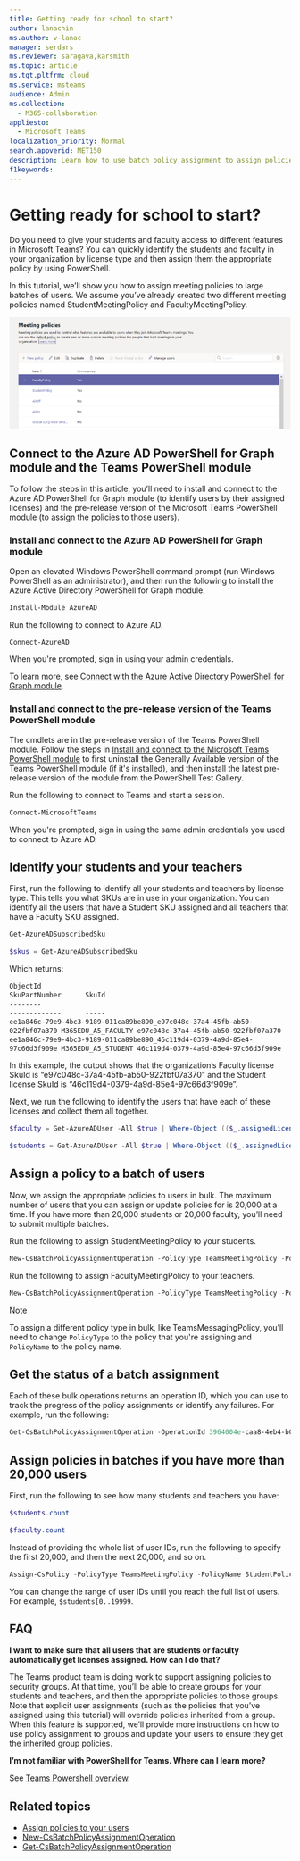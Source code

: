 ```yaml
---
title: Getting ready for school to start?
author: lanachin
ms.author: v-lanac
manager: serdars
ms.reviewer: saragava,karsmith
ms.topic: article
ms.tgt.pltfrm: cloud
ms.service: msteams
audience: Admin
ms.collection: 
  - M365-collaboration
appliesto: 
  - Microsoft Teams
localization_priority: Normal
search.appverid: MET150
description: Learn how to use batch policy assignment to assign policies to your students and teachers in bulk. 
f1keywords: 
---
```


# Getting ready for school to start?

Do you need to give your students and faculty access to different features in Microsoft Teams? You can quickly identify the students and faculty in your organization by license type and then assign them the appropriate policy by using PowerShell. 

In this tutorial, we’ll show you how to assign meeting policies to large batches of users. We assume you’ve already created two different meeting policies named StudentMeetingPolicy and FacultyMeetingPolicy.

![Screenshot of the Meeting policies page in the Teams admin center](media/edu-batch-policy-assignment.png)

## Connect to the Azure AD PowerShell for Graph module and the Teams PowerShell module

To follow the steps in this article, you’ll need to install and connect to the Azure AD PowerShell for Graph module (to identify users by their assigned licenses) and the pre-release version of the Microsoft Teams PowerShell module (to assign the policies to those users).

### Install and connect to the Azure AD PowerShell for Graph module

Open an elevated Windows PowerShell command prompt (run Windows PowerShell as an administrator), and then run the following to install the Azure Active Directory PowerShell for Graph module.

```powershell
Install-Module AzureAD
```

Run the following to connect to Azure AD.

```powershell
Connect-AzureAD
```

When you're prompted, sign in using your admin credentials.

To learn more, see [Connect with the Azure Active Directory PowerShell for Graph module](https://docs.microsoft.com/eoffice365/enterprise/powershell/connect-to-office-365-powershell#connect-with-the-azure-active-directory-powershell-for-graph-module).

### Install and connect to the pre-release version of the Teams PowerShell module

The cmdlets are in the pre-release version of the Teams PowerShell module. Follow the steps in [Install and connect to the Microsoft Teams PowerShell module](assign-policies.md#install-and-connect-to-the-microsoft-teams-powershell-module) to first uninstall the Generally Available version of the Teams PowerShell module (if it's installed), and then install the latest pre-release version of the module from the PowerShell Test Gallery.

Run the following to connect to Teams and start a session.

```powershell
Connect-MicrosoftTeams
```
When you're prompted, sign in using the same admin credentials you used to connect to Azure AD.

## Identify your students and your teachers

First, run the following to identify all your students and teachers by license type. This tells you what SKUs are in use in your organization. You can identify all the users that have a Student SKU assigned and all teachers that have a Faculty SKU assigned.

```powershell
Get-AzureADSubscribedSku
```

```powershell
$skus = Get-AzureADSubscribedSku
```

Which returns:

```
ObjectId                                                                  SkuPartNumber      SkuId
--------                                                                  -------------      -----
ee1a846c-79e9-4bc3-9189-011ca89be890_e97c048c-37a4-45fb-ab50-022fbf07a370 M365EDU_A5_FACULTY e97c048c-37a4-45fb-ab50-922fbf07a370
ee1a846c-79e9-4bc3-9189-011ca89be890_46c119d4-0379-4a9d-85e4-97c66d3f909e M365EDU_A5_STUDENT 46c119d4-0379-4a9d-85e4-97c66d3f909e
```


In this example, the output shows that the organization’s Faculty license SkuId is “e97c048c-37a4-45fb-ab50-922fbf07a370” and the Student license SkuId is “46c119d4-0379-4a9d-85e4-97c66d3f909e”.

Next, we run the following to identify the users that have each of these licenses and collect them all together.

```powershell
$faculty = Get-AzureADUser -All $true | Where-Object (($_.assignedLicenses).SkuId -contains “e97c048c-37a4-45fb-ab50-922fbf07a370”)
```

```powershell
$students = Get-AzureADUser -All $true | Where-Object (($_.assignedLicenses).SkuId -contains “46c119d4-0379-4a9d-85e4-97c66d3f909e”)
```

## Assign a policy to a batch of users

Now, we assign the appropriate policies to users in bulk. The maximum number of users that you can assign or update policies for is 20,000 at a time. If you have more than 20,000 students or 20,000 faculty, you’ll need to submit multiple batches.

Run the following to assign StudentMeetingPolicy to your students.

```powershell
New-CsBatchPolicyAssignmentOperation -PolicyType TeamsMeetingPolicy -PolicyName StudentMeetingPolicy -Identity $students.ObjectId
```

Run the following to assign FacultyMeetingPolicy to your teachers.

```powershell
New-CsBatchPolicyAssignmentOperation -PolicyType TeamsMeetingPolicy -PolicyName FacultyMeetingPolicy -Identity $faculty.ObjectId
```

> [!NOTE]
> To assign a different policy type in bulk, like TeamsMessagingPolicy, you’ll need to change ```PolicyType``` to the policy that you're assigning and ```PolicyName``` to the policy name.

## Get the status of a batch assignment

Each of these bulk operations returns an operation ID, which you can use to track the progress of the policy assignments or identify any failures. For example, run the following:

```powershell
Get-CsBatchPolicyAssignmentOperation -OperationId 3964004e-caa8-4eb4-b0d2-7dd2c8173c8c | fl
```

## Assign policies in batches if you have more than 20,000 users

First, run the following to see how many students and teachers you have:

```powershell
$students.count
```

```powershell
$faculty.count
```

Instead of providing the whole list of user IDs, run the following to specify the first 20,000, and then the next 20,000, and so on.

```powershell
Assign-CsPolicy -PolicyType TeamsMeetingPolicy -PolicyName StudentPolicy -Identities $students[0..19999].ObjectId
```

You can change the range of user IDs until you reach the full list of users. For example, ```$students[0..19999```.

## FAQ

**I want to make sure that all users that are students or faculty automatically get licenses assigned. How can I do that?**

The Teams product team is doing work to support assigning policies to security groups. At that time, you’ll be able to create groups for your students and teachers, and then the appropriate policies to those groups. Note that explicit user assignments (such as the policies that you’ve assigned using this tutorial) will override policies inherited from a group. When this feature is supported, we’ll provide more instructions on how to use policy assignment to groups and update your users to ensure they get the inherited group policies.

**I’m not familiar with PowerShell for Teams. Where can I learn more?**

See [Teams Powershell overview](teams-powershell-overview.md).

## Related topics

- [Assign policies to your users](assign-policies.md)
- [New-CsBatchPolicyAssignmentOperation](https://docs.microsoft.com/powershell/module/teams/new-csbatchpolicyassignmentoperation)
- [Get-CsBatchPolicyAssignmentOperation](https://docs.microsoft.com/powershell/module/teams/get-csbatchpolicyassignmentoperation)